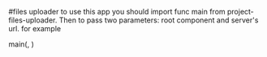 #files uploader
 to use this app you should import func main from project-files-uploader.
 Then to pass two parameters: root component and server's url.
 for example

 main(<root componennt>, <url>)
